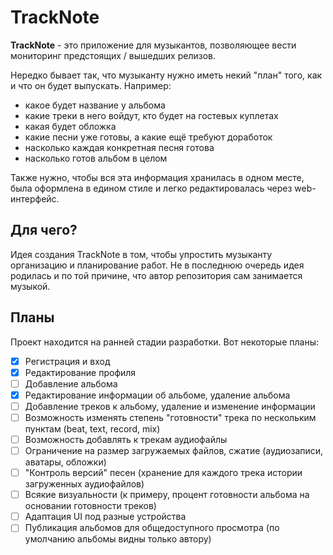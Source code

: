 # TrackNote

**TrackNote** - это приложение для музыкантов, позволяющее вести мониторинг предстоящих / вышедших релизов.

Нередко бывает так, что музыканту нужно иметь некий "план" того, как и что он будет выпускать. Например:
- какое будет название у альбома
- какие треки в него войдут, кто будет на гостевых куплетах
- какая будет обложка
- какие песни уже готовы, а какие ещё требуют доработок
- насколько каждая конкретная песня готова
- насколько готов альбом в целом

Также нужно, чтобы вся эта информация хранилась в одном месте, была оформлена в едином стиле и легко редактировалась через web-интерфейс.

## Для чего?

Идея создания TrackNote в том, чтобы упростить музыканту организацию и планирование работ. Не в последнюю очередь идея родилась и по той причине, что автор репозитория сам занимается музыкой.

## Планы

Проект находится на ранней стадии разработки. Вот некоторые планы:

- [x] Регистрация и вход
- [x] Редактирование профиля
- [ ] Добавление альбома
- [x] Редактирование информации об альбоме, удаление альбома
- [ ] Добавление треков к альбому, удаление и изменение информации
- [ ] Возможность изменять степень "готовности" трека по нескольким пунктам (beat, text, record, mix)
- [ ] Возможность добавлять к трекам аудиофайлы
- [ ] Ограничение на размер загружаемых файлов, сжатие (аудиозаписи, аватары, обложки)
- [ ] "Контроль версий" песен (хранение для каждого трека истории загруженных аудиофайлов)
- [ ] Всякие визуальности (к примеру, процент готовности альбома на основании готовности треков)
- [ ] Адаптация UI под разные устройства
- [ ] Публикация альбомов для общедоступного просмотра (по умолчанию альбомы видны только автору)
